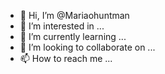- 👋 Hi, I’m @Mariaohuntman
- 👀 I’m interested in ...
- 🌱 I’m currently learning ...
- 💞️ I’m looking to collaborate on ...
- 📫 How to reach me ...

<!---
Mariaohuntman/Mariaohuntman is a ✨ special ✨ repository because its `README.md` (this file) appears on your GitHub profile.
You can click the Preview link to take a look at your changes.
--->
